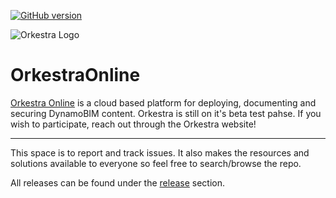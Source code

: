 [![GitHub version](https://badge.fury.io/gh/conventional-changelog%2Fstandard-version.svg)](https://badge.fury.io/gh/conventional-changelog%2Fstandard-version)

![Orkestra Logo](https://datashapes.files.wordpress.com/2020/04/orkestrafull_beta.png?w=2000)



# OrkestraOnline
[Orkestra Online](https://www.orkestra.online) is a cloud based platform for deploying, documenting and securing DynamoBIM content.
Orkestra is still on it's beta test pahse. If you wish to participate, reach out through the Orkestra website!
____________________________________________________________________________________________________

This space is to report and track issues. It also makes the resources and solutions available to everyone so feel free to search/browse the repo.

All releases can be found under the [release](https://github.com/MostafaElAyoubi/OrkestraOnline/releases) section.

